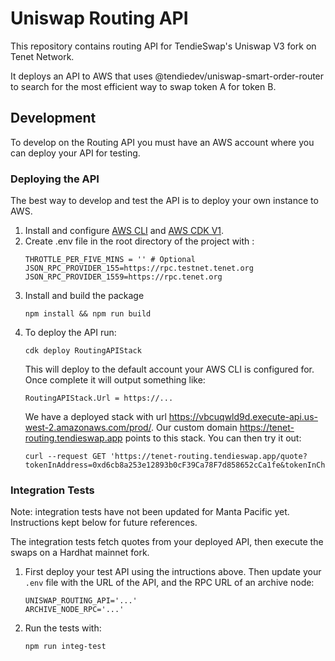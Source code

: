 # Uniswap Routing API

This repository contains routing API for TendieSwap's Uniswap V3 fork on Tenet Network.

It deploys an API to AWS that uses @tendiedev/uniswap-smart-order-router to search for the most efficient way to swap token A for token B.

## Development

To develop on the Routing API you must have an AWS account where you can deploy your API for testing.

### Deploying the API

The best way to develop and test the API is to deploy your own instance to AWS.

1. Install and configure [AWS CLI](https://docs.aws.amazon.com/cli/latest/userguide/install-cliv2.html) and [AWS CDK V1](https://docs.aws.amazon.com/cdk/latest/guide/getting_started.html).
2. Create .env file in the root directory of the project with :
   ```
   THROTTLE_PER_FIVE_MINS = '' # Optional
   JSON_RPC_PROVIDER_155=https://rpc.testnet.tenet.org
   JSON_RPC_PROVIDER_1559=https://rpc.tenet.org
   ```
3. Install and build the package
   ```
   npm install && npm run build
   ```
4. To deploy the API run:
   ```
   cdk deploy RoutingAPIStack
   ```
   This will deploy to the default account your AWS CLI is configured for. Once complete it will output something like:
   ```
   RoutingAPIStack.Url = https://...
   ```
   We have a deployed stack with url https://vbcuqwld9d.execute-api.us-west-2.amazonaws.com/prod/. Our custom domain https://tenet-routing.tendieswap.app points to this stack.
   You can then try it out:
   ```
   curl --request GET 'https://tenet-routing.tendieswap.app/quote?tokenInAddress=0xd6cb8a253e12893b0cF39Ca78F7d858652cCa1fe&tokenInChainId=1559&tokenOutAddress=0x0260F440AEa04a1690aB183Dd63C5596d66A9a43&tokenOutChainId=1559&amount=1000&type=exactIn'
   ```

### Integration Tests

Note: integration tests have not been updated for Manta Pacific yet. Instructions kept below for future references.

The integration tests fetch quotes from your deployed API, then execute the swaps on a Hardhat mainnet fork.

1. First deploy your test API using the intructions above. Then update your `.env` file with the URL of the API, and the RPC URL of an archive node:

   ```
   UNISWAP_ROUTING_API='...'
   ARCHIVE_NODE_RPC='...'
   ```

2. Run the tests with:
   ```
   npm run integ-test
   ```

